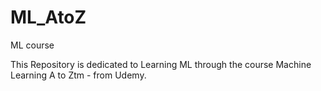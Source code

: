 # ML_AtoZ
ML course

This Repository is dedicated to Learning ML through the course Machine Learning A to Ztm - from Udemy.
